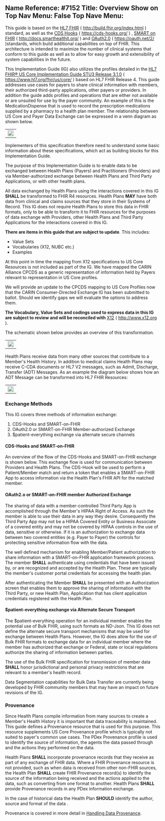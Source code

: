 Name Reference: #7152
Title: Overview
Show on Top Nav Menu: False
Top Nave Menu: 
---
This guide is based on the [HL7 FHIR](http://build.fhir.org/index.html) ( http://build.fhir.org/index.html ) standard, as well as the [CDS Hooks](https://cds-hooks.org/) ( https://cds-hooks.org/ ) ,  [SMART on FHIR](http://docs.smarthealthit.org/) ( http://docs.smarthealthit.org/ ) and [OAuth2.0](https://oauth.net/2/) ( https://oauth.net/2/ )standards, which build additional capabilities on top of FHIR. This architecture is intended to maximize the number of clinical systems that conform to this guide as well as to allow for easy growth and extensibility of system capabilities in the future.

This Implementation Guide (IG) also utilizes the profiles detailed in the [HL7 FHIR® US Core Implementation Guide STU3 Release 3.1.0](https://www.hl7.org/fhir/us/core/) ( https://www.hl7.org/fhir/us/core/ ) based on HL7 FHIR Release 4. This guide addresses use cases for payers to share clinical information with members, their authorized third-party applications, other payers or providers. In addition the guide adds profiles and operations that are either not available or are unsuited for use by the payer community. An example of this is the MedicationDispense that is used to record the prescription medications supplied by a pharmacy to a health plan member. The relationship between US Core and Payer Data Exchange can be expressed in a venn diagram as shown below.

<table><tr><td><img width="100%" height="auto" src="PDEXandUSCoreRelationship-v2.png" /></td></tr></table>
  
Implementers of this specification therefore need to understand some basic information about these specifications, which act as building blocks for this Implementation Guide.

The purpose of this Implementation Guide is to enable data to be exchanged between Health Plans (Payers) and Practitioners (Providers) and via Member-authorized exchange between Health Plans and Third Party Applications, or with other health plans. 

All data exchanged by Health Plans using the interactions covered in this IG **SHALL** be transformed to FHIR R4 resources.  Health Plans **MAY** have both data from clinical and claims sources that they store in their Systems of Record. This IG does not require Health Plans to store this data in FHIR formats, only to be able to transform it to FHIR resources for the purposes of data exchange with Providers, other Health Plans and Third Party Applications for the interactions covered in this IG.

**There are items in this guide that are subject to update**. This includes:
- Value Sets
- Vocabularies (X12, NUBC etc.)
- Examples

At this point in time the mapping from X12 specifications to US Core Resources is not included as part of the IG. We have mapped the CARIN Alliance CPCDS as a generic representation of information held by Payers relevant to representation in US Core profiles.

We will provide an update to the CPCDS mapping to US Core Profiles now that the CARIN Consumer-Directed Exchange IG has been submitted to ballot. Should we identify gaps we will evaluate the options to address them.

**The Vocabulary, Value Sets and codings used to express data in this IG are subject to review and will be reconciled with**   [X12](http://www.x12.org) ( http://www.x12.org ).  

The schematic shown below provides an overview of this transformation.

<table><tr><td><img width="100%" height="auto" src="Payer-Admin-Financial-Clinical-Data-interchange.png" /></td></tr></table>

Health Plans receive data from many other sources that contribute to a Member's Health History. In addition to medical claims Health Plans may receive C-CDA documents or HL7 V2 messages, such as Admit, Discharge, Transfer (ADT) Messages. As an example the diagram below shows how an ADT Message can be transformed into HL7 FHIR Resources:

<table><tr><td><img width="100%" height="auto" src="MappingFromV2toFHIR.png" /></td></tr></table>

### Exchange Methods

This IG covers three methods of information exchange:
1. CDS-Hooks and SMART-on-FHIR
2. OAuth2.0 or SMART-on-FHIR Member-authorized Exchange
3. $patient-everything exchange via alternate secure channels

#### CDS-Hooks and SMART-on-FHIR

An overview of the flow of the CDS-Hooks and SMART-on-FHIR exchange is shown below. This exchange flow is used for communication between Providers and Health Plans. The CDS-Hook will be used to perform a Patient/Member match and return a token that enables a SMART-on-FHIR App to access information via the Health Plan's FHIR API for the matched member.


#### OAuth2.o or SMART-on-FHIR member Authorized Exchange

The sharing of data with a member-controlled Third Party App is accomplished through the Member's HIPAA Right of Access. As such the member is able to use their data in any way they desire. Consequently the Third Party App may not be a HIPAA Covered Entity or Business Associate of a covered entity and may not be covered by HIPAA controls in the use of data, sensitive or otherwise. If it is an authorization to exchange data between two covered entities (e.g. Payer to Payer) the controls for protecting sensitive information flow with the data.

The well defined mechanism for enabling Member/Patient authorization to share information with a SMART-on-FHIR application framework process. The member **SHALL** authenticate using credentials that have been issued by, or are recognized and accepted by the Health Plan. These are typically the member's customer portal credentials for accessing the health plan.

After authenticating the Member **SHALL** be presented with an Authorization screen that enables them to approve the sharing of information with the Third Party, or new Health Plan, Application that has client application credentials registered with the Health Plan.


#### $patient-everything exchange via Alternate Secure Transport

The $patient-everything operation for an individual member enables the potential use of Bulk FHIR, using such formats as ND-Json. This IG does not define the alternate secure transport mechanisms that may be used for exchange between Health Plans. However, the IG does allow for the use of Bulk FHIR formats to exchange data for an individual member where the member has authorized that exchange or Federal, state or local regulations authorize the sharing of information between parties. 

The use of the Bulk FHIR specification for transmission of member data **SHALL** honor jurisdictional and personal privacy restrictions that are relevant to a member's health record.

Data Segmentation capabilities for Bulk Data Transfer are currently being developed by FHIR community members that may have an impact on future revisions of the IG.

### Provenance

Since Health Plans compile information from many sources to create a Member's Health History it is important that data traceability is maintained. This guide defines a Provenance resource that is used for this purpose. This resource supplements US Core Provenance profile which is typically not suited to payer's common use cases. The PDex Provenance profile is used to identify the source of information, the agents the data passed through and the actions they performed on the data.

Health Plans **SHALL** incorporate provenance records that they receive as part of any exchange of FHIR data. Where a FHIR Provenance resource is not provided, such as when data is received from other non-FHIR sources, the Health Plan **SHALL** create FHIR Provenance record(s) to identify the source of the information being received and the actions applied to the data, such as converting from one format to another. Health Plans **SHALL** provide Provenance records in any PDex information exchange.

In the case of historical data the Health Plan **SHOULD** identify the author, source and format of the data .

Provenance is covered in more detail in [Handling Data Provenance](Handling_Data_Provenance.html).


